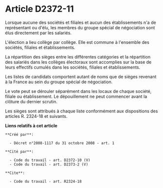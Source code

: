 # Article D2372-11

Lorsque aucune des sociétés et filiales et aucun des établissements n'a de représentant ou d'élu, les membres du groupe
spécial de négociation sont élus directement par les salariés.

L'élection a lieu collège par collège. Elle est commune à l'ensemble des sociétés, filiales et établissements. 

La répartition des sièges entre les différentes catégories et la répartition des salariés dans les collèges électoraux sont
accomplies sur la base de leurs effectifs cumulés dans les sociétés, filiales et établissements. 

Les listes de candidats comportent autant de noms que de sièges revenant à la France au sein du groupe spécial de
négociation. 

Le vote peut se dérouler séparément dans les locaux de chaque société, filiale ou établissement. Le dépouillement ne peut
commencer avant la clôture du dernier scrutin. 

Les sièges sont attribués à chaque liste conformément aux dispositions des articles R. 2324-18 et suivants.

**Liens relatifs à cet article**

	**Créé par**:

	  - Décret n°2008-1117 du 31 octobre 2008 - art. 1

	**Cité par**:

	  - Code du travail - art. D2372-10 (V)
	  - Code du travail - art. D2373-2 (V)

	**Cite**:

	  - Code du travail - art. R2324-18
